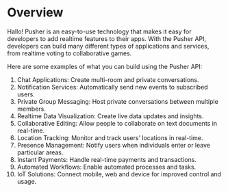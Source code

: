 # Overview

Hallo! Pusher is an easy-to-use technology that makes it easy for developers to add realtime features to their apps. With the Pusher API, developers can build many different types of applications and services, from realtime voting to collaborative games.

Here are some examples of what you can build using the Pusher API:

1. Chat Applications: Create multi-room and private conversations.
2. Notification Services: Automatically send new events to subscribed users.
3. Private Group Messaging: Host private conversations between multiple members.
4. Realtime Data Visualization: Create live data updates and insights.
5. Collaborative Editing: Allow people to collaborate on text documents in real-time.
6. Location Tracking: Monitor and track users’ locations in real-time.
7. Presence Management: Notify users when individuals enter or leave particular areas.
8. Instant Payments: Handle real-time payments and transactions.
9. Automated Workflows: Enable automated processes and tasks.
10. IoT Solutions: Connect mobile, web and device for improved control and usage.
